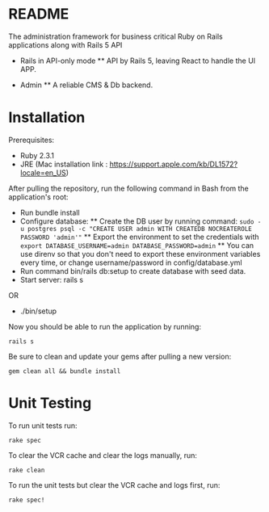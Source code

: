 # README

The administration framework for business critical Ruby on Rails applications along with Rails 5 API

* Rails in API-only mode
  ** API by Rails 5, leaving React to handle the UI APP.

* Admin
  ** A reliable CMS & Db backend.

# Installation

Prerequisites:

* Ruby 2.3.1
* JRE (Mac installation link : https://support.apple.com/kb/DL1572?locale=en_US)

After pulling the repository, run the following command in Bash from the
application's root:
  
  * Run bundle install
  * Configure database:
    ** Create the DB user by running command:
    ```sudo -u postgres psql -c "CREATE USER admin WITH CREATEDB NOCREATEROLE PASSWORD 'admin'"```
    ** Export the environment to set the credentials with
    ```export DATABASE_USERNAME=admin DATABASE_PASSWORD=admin```
    ** You can use direnv so that you don't need to export these environment variables every time, or change username/password in config/database.yml
  * Run command bin/rails db:setup to create database with seed data.
  * Start server: rails s  

  OR
    
  * ./bin/setup

Now you should be able to run the application by running:

    rails s

Be sure to clean and update your gems after pulling a new version:

    gem clean all && bundle install

# Unit Testing

To run unit tests run:

    rake spec

To clear the VCR cache and clear the logs manually, run:

    rake clean

To run the unit tests but clear the VCR cache and logs first, run:

    rake spec!
